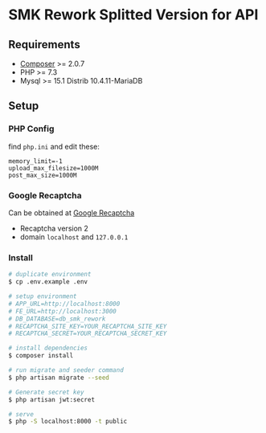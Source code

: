 # SMK Rework Splitted Version for API

## Requirements
- [Composer](https://getcomposer.org/download) >= 2.0.7
- PHP >= 7.3
- Mysql >= 15.1 Distrib 10.4.11-MariaDB

## Setup
### PHP Config
find `php.ini` and edit these:
```
memory_limit=-1
upload_max_filesize=1000M
post_max_size=1000M
```

### Google Recaptcha
Can be obtained at [Google Recaptcha](https://www.google.com/recaptcha/admin)
- Recaptcha version 2
- domain `localhost` and `127.0.0.1`

### Install
```bash
# duplicate environment
$ cp .env.example .env

# setup environment
# APP_URL=http://localhost:8000
# FE_URL=http://localhost:3000
# DB_DATABASE=db_smk_rework
# RECAPTCHA_SITE_KEY=YOUR_RECAPTCHA_SITE_KEY
# RECAPTCHA_SECRET=YOUR_RECAPTCHA_SECRET_KEY

# install dependencies
$ composer install

# run migrate and seeder command
$ php artisan migrate --seed

# Generate secret key
$ php artisan jwt:secret

# serve
$ php -S localhost:8000 -t public
```
